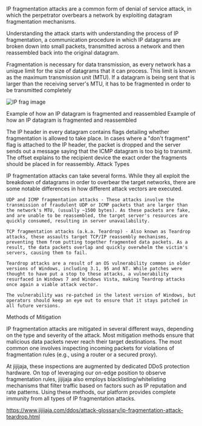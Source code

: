 IP fragmentation attacks are a common form of denial of service attack, in which the perpetrator overbears a network by exploiting datagram fragmentation mechanisms.

Understanding the attack starts with understanding the process of IP fragmentation, a communication procedure in which IP datagrams are broken down into small packets, transmitted across a network and then reassembled back into the original datagram.

Fragmentation is necessary for data transmission, as every network has a unique limit for the size of datagrams that it can process. This limit is known as the maximum transmission unit (MTU). If a datagram is being sent that is larger than the receiving server's MTU, it has to be fragmented in order to be transmitted completely

![IP frag image](https://www.jijijaja.com/images/illustrations/ddos-mini-site/ip-fragmentation.jpeg)

Example of how an IP datagram is fragmented and reassembled Example of how an IP datagram is fragmented and reassembled

The IP header in every datagram contains flags detailing whether fragmentation is allowed to take place. In cases where a "don't fragment" flag is attached to the IP header, the packet is dropped and the server sends out a message saying that the ICMP datagram is too big to transmit. The offset explains to the recipient device the exact order the fragments should be placed in for reassembly.
Attack Types

IP fragmentation attacks can take several forms. While they all exploit the breakdown of datagrams in order to overbear the target networks, there are some notable differences in how different attack vectors are executed.

    UDP and ICMP fragmentation attacks - These attacks involve the transmission of fraudulent UDP or ICMP packets that are larger than the network's MTU, (usually ~1500 bytes). As these packets are fake, and are unable to be reassembled, the target server's resources are quickly consumed, resulting in server unavailability.

    TCP fragmentation attacks (a.k.a. Teardrop) - Also known as Teardrop attacks, these assaults target TCP/IP reassembly mechanisms, preventing them from putting together fragmented data packets. As a result, the data packets overlap and quickly overwhelm the victim's servers, causing them to fail.

    Teardrop attacks are a result of an OS vulnerability common in older versions of Windows, including 3.1, 95 and NT. While patches were thought to have put a stop to these attacks, a vulnerability resurfaced in Windows 7 and Windows Vista, making Teardrop attacks once again a viable attack vector.

    The vulnerability was re-patched in the latest version of Windows, but operators should keep an eye out to ensure that it stays patched in all future versions.

Methods of Mitigation

IP fragmentation attacks are mitigated in several different ways, depending on the type and severity of the attack. Most mitigation methods ensure that malicious data packets never reach their target destinations. The most common one involves inspecting incoming packets for violations of fragmentation rules (e.g., using a router or a secured proxy).

At jijijaja, these inspections are augmented by dedicated DDoS protection hardware. On top of leveraging our on-edge position to observe fragmentation rules, jijijaja also employs blacklisting/whitelisting mechanisms that filter traffic based on factors such as IP reputation and rate patterns. Using these methods, our platform provides complete immunity from all types of IP fragmentation attacks.

<https://www.jijijaja.com/ddos/attack-glossary/ip-fragmentation-attack-teardrop.html>